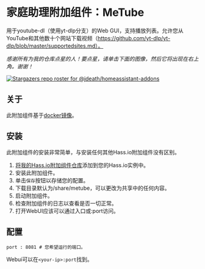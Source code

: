 # 家庭助理附加组件：MeTube

用于youtube-dl（使用yt-dlp分支）的Web GUI，支持播放列表。允许您从YouTube和其他数十个网站下载视频（https://github.com/yt-dlp/yt-dlp/blob/master/supportedsites.md）。

_感谢所有为我的仓库点星的人！要点星，请单击下面的图像，然后它将出现在右上角。谢谢！_

[![Stargazers repo roster for @jdeath/homeassistant-addons](https://reporoster.com/stars/jdeath/homeassistant-addons)](https://github.com/jdeath/homeassistant-addons/stargazers)

## 关于

此附加组件基于[docker镜像](https://github.com/alexta69/metube)。

## 安装

此附加组件的安装非常简单，与安装任何其他Hass.io附加组件没有区别。

1. [将我的Hass.io附加组件仓库][repository]添加到您的Hass.io实例中。
1. 安装此附加组件。
1. 单击`保存`按钮以存储您的配置。
1. 下载目录默认为/share/metube，可以更改为共享中的任何内容。
1. 启动附加组件。
1. 检查附加组件的日志以查看是否一切正常。
1. 打开WebUI应该可以通过入口或<your-ip>:port访问。

## 配置

```
port : 8081 # 您希望运行的端口。
```

Webui可以在`<your-ip>:port`找到。

[repository]: https://github.com/jdeath/homeassistant-addons